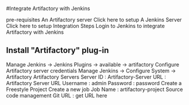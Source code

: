 #Integrate Artifactory with Jenkins

pre-requisites
An Artifactory server Click here to setup
A Jenkins Server Click here to setup
Integration Steps
Login to Jenkins to integrate Artifactory with Jenkins

## Install "Artifactory" plug-in
Manage Jenkins -> Jenkins Plugins -> available -> artifactory
Configure Artifactory server credentials
Manage Jenkins -> Configure System -> Artifactory
Artifactory Servers
Server ID : Artifactory-Server
URL : Artifactory Server URL
Username : admin
Password : password
Create a Freestyle Project
Create a new job
Job Name : artifactory-project
Source code management
Git URL : get URL here
